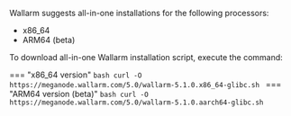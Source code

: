 Wallarm suggests all-in-one installations for the following processors:

* x86_64
* ARM64 (beta)

To download all-in-one Wallarm installation script, execute the command:

=== "x86_64 version"
    ```bash
    curl -O https://meganode.wallarm.com/5.0/wallarm-5.1.0.x86_64-glibc.sh
    ```
=== "ARM64 version (beta)"
    ```bash
    curl -O https://meganode.wallarm.com/5.0/wallarm-5.1.0.aarch64-glibc.sh
    ```